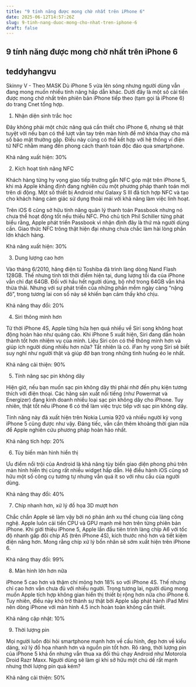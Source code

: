 ```yaml
---
title: "9 tính năng được mong chờ nhất trên iPhone 6"
date: 2025-06-12T14:57:26Z
slug: 9-tinh-nang-duoc-mong-cho-nhat-tren-iphone-6
draft: false
---
```


## 9 tính năng được mong chờ nhất trên iPhone 6

## teddyhangvu

Skinny V - Theo MASK
Dù iPhone 5 vừa lên sóng nhưng người dùng vẫn đang mong muốn nhiều tính năng hấp dẫn khác.
Dưới đây là một số cải tiến được mong chờ nhất trên phiên bản iPhone tiếp theo (tạm gọi là iPhone 6) do trang Cnet tổng hợp.
 
1. Nhận diện sinh trắc học
 
Đây không phải một chức năng quá cần thiết cho iPhone 6, nhưng sẽ thật tuyệt vời nếu bạn có thể lượt vân tay trên màn hình để mở khóa thay cho mã số bảo mật thường gặp. Điều này cũng có thể kết hợp với hệ thống ví điện tử NFC nhằm mang đến phong cách thanh toán độc đáo qua smartphone.
 
Khả năng xuất hiện: 30%
 

 
2. Kích hoạt tính năng NFC
 
Khách hàng từng hy vọng giao tiếp trường gần NFC góp mặt trên iPhone 5, khi mà Apple khẳng định đang nghiên cứu một phương pháp thanh toán mới trên di động. Một số thiết bị Android như Galaxy S III đã tích hợp NFC và tạo cho khách hàng cảm giác sử dụng thoải mái với khả năng làm việc linh hoạt.
 
Trên iOS 6 cũng sở hữu tính năng quản lý thanh toán Passbook nhưng nó chưa thể hoạt động tốt nếu thiếu NFC. Phó chủ tịch Phil Schiller từng phát biểu rằng, Apple phát triển Passbook vì nhận định đây là thứ mà người dùng cần. Giao thức NFC trông thật hiện đại nhưng chưa chắc làm hài lòng phần lớn khách hàng.
 
Khả năng xuất hiện: 30%
 

 
3. Dung lượng cao hơn
 
Vào tháng 6/2010, hãng điện tử Toshiba đã trình làng dòng Nand Flash 128GB. Thế nhưng tính tới thời điểm hiện tại, dung lượng tối đa của iPhone vẫn chỉ đạt 64GB. Đối với hầu hết người dùng, bộ nhớ trong 64GB vẫn khá thừa thãi. Nhưng với sự phát triển của những phần mềm ngày càng “nặng đô”, trong tương lai con số này sẽ khiến bạn cảm thấy khó chịu.
 
Khả năng thay đổi: 20%
 
 
 
4. Siri thông minh hơn
 
Từ thời iPhone 4S, Apple từng hứa hẹn quá nhiều về Siri song không hoạt động hoàn hảo như quảng cáo. Khi iPhone 5 xuất hiện, Siri đang dần hoàn thành tốt hơn nhiệm vụ của mình. Liệu Siri còn có thể thông minh hơn và giúp ích người dùng nhiều hơn nữa? Tất nhiên là có. iFan hy vọng Siri sẽ biết suy nghĩ như người thật và giúp đỡ bạn trong những tình huống éo le nhất.
 
Khả năng cải thiện: 90%
 

 
5. Tính năng sạc pin không dây
 
Hiện giờ, nếu bạn muốn sạc pin không dây thì phải nhờ đến phụ kiện tương thích với điện thoại. Các hãng sản xuất nổi tiếng (như Powermat và Energizer) đang kinh doanh nhiều loại sạc pin không dây cho iPhone. Tuy nhiên, thật tốt nếu iPhone 6 có thể làm việc trực tiếp với sạc pin không dây.
 
Tính năng này đã xuất hiện trên Nokia Lumia 920 và nhiều người kỳ vọng iPhone 5 cũng được như vậy. Đáng tiếc, vẫn cần thêm khoảng thời gian nữa để Apple nghiên cứu phương pháp hoàn hảo nhất.
 
Khả năng tích hợp: 20%
 

 
6. Tùy biến màn hình hiển thị
 
Ưu điểm nổi trội của Android là khả năng tùy biến giao diện phong phú trên màn hình hiển thị cùng rất nhiều widget hấp dẫn. Hệ điều hành iOS cũng sở hữu một số công cụ tương tự nhưng vẫn quá ít so với nhu cầu của người dùng.
 
Khả năng thay đổi: 40%
 

  
7. Chíp nhanh hơn, xử lý đồ họa 3D mượt hơn
 
Chắc chắn Apple sẽ làm vậy bởi nó phản ánh xu thế chung của làng công nghệ. Apple luôn cải tiến CPU và GPU mạnh mẽ hơn trên từng phiên bản iPhone. Khi giới thiệu iPhone 5, Apple lần đầu tiên trình làng chíp A6 với tốc độ nhanh gấp đôi chíp A5 (trên iPhone 4S), kích thước nhỏ hơn và tiết kiệm điện năng hơn. Mong rằng chíp xử lý bốn nhân sẽ sớm xuất hiện trên iPhone 6.
 
Khả năng thay đổi: 99%
 

 
8. Màn hình lớn hơn nữa
 
iPhone 5 cao hơn và thậm chí mỏng hơn 18% so với iPhone 4S. Thế nhưng chỉ cao hơn vẫn chưa đủ với nhiều người. Trong tương lai, người dùng mong muốn Apple tích hợp không gian hiển thị thiết bị rộng hơn nữa cho iPhone 6. Tuy nhiên, điều này khó trở thành sự thật bởi Apple sắp phát hành iPad Mini nên dòng iPhone với màn hình 4.5 inch hoàn toàn không cần thiết.
 
Khả năng cập nhật: 10%
 

 
9. Thời lượng pin
 
Mọi người luôn đòi hỏi smartphone mạnh hơn về cấu hình, đẹp hơn về kiểu dáng, xử lý đồ họa nhanh hơn và nguồn pin tốt hơn. Rõ ràng, thời lượng pin của iPhone 5 khá ổn nhưng vẫn thua xa đối thủ chạy Android như Motorola Droid Razr Maxx. Người dùng sẽ làm gì khi sở hữu một chú dế rất mạnh nhưng thời lượng pin quá kém?
 
Khả năng cải thiện: 50%